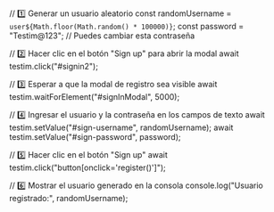 // 1️⃣ Generar un usuario aleatorio
const randomUsername = `user${Math.floor(Math.random() * 100000)}`;
const password = "Testim@123"; // Puedes cambiar esta contraseña

// 2️⃣ Hacer clic en el botón "Sign up" para abrir la modal
await testim.click("#signin2");

// 3️⃣ Esperar a que la modal de registro sea visible
await testim.waitForElement("#signInModal", 5000);

// 4️⃣ Ingresar el usuario y la contraseña en los campos de texto
await testim.setValue("#sign-username", randomUsername);
await testim.setValue("#sign-password", password);

// 5️⃣ Hacer clic en el botón "Sign up"
await testim.click("button[onclick='register()']");

// 6️⃣ Mostrar el usuario generado en la consola
console.log("Usuario registrado:", randomUsername);
